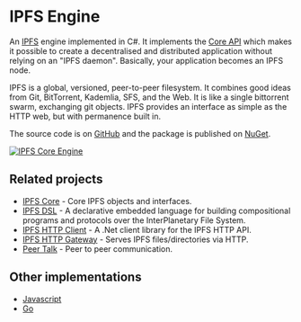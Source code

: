 # IPFS Engine

An [IPFS](https://ipfs.io) engine implemented in C#.  It implements the 
[Core API](core-api.md) which makes it possible to create a decentralised 
and distributed application without relying on an "IPFS daemon".
Basically, your application becomes an IPFS node.

IPFS is a global, versioned, peer-to-peer filesystem. It combines good ideas from Git, BitTorrent, Kademlia, SFS, and the Web. It is like a single bittorrent swarm, exchanging git objects. IPFS provides an interface as simple as the HTTP web, but with permanence built in. 

The source code is on [GitHub](https://github.com/richardschneider/net-ipfs-engine) and the 
package is published on [NuGet](https://www.nuget.org/packages/Ipfs.Engine).

[![IPFS Core Engine](https://github.com/ipfs/interface-ipfs-core/raw/master/img/badge.png)](https://github.com/ipfs/interface-ipfs-core)

## Related projects

- [IPFS Core](https://github.com/richardschneider/net-ipfs-core) - Core IPFS objects and interfaces.
- [IPFS DSL](https://github.com/cloveekprojeqt/ipfs-dsl) - A declarative embedded language for building compositional programs and protocols over the InterPlanetary File System.
- [IPFS HTTP Client](https://github.com/richardschneider/net-ipfs-http-client) - A .Net client library for the IPFS HTTP API.
- [IPFS HTTP Gateway](https://github.com/richardschneider/net-ipfs-http-gateway) - Serves IPFS files/directories via HTTP.
- [Peer Talk](https://github.com/richardschneider/peer-talk) - Peer to peer communication.
 
## Other implementations

- [Javascript](https://github.com/ipfs/js-ipfs)
- [Go](https://github.com/ipfs/go-ipfs)
